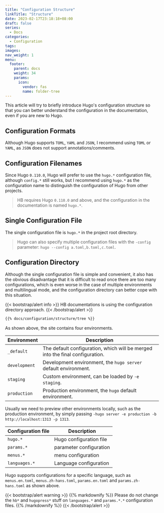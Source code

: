 ```yaml
---
title: "Configuration Structure"
linkTitle: "Structure"
date: 2023-02-17T23:18:18+08:00
draft: false
series:
  - Docs
categories:
  - Configuration
tags:
images:
nav_weight: 1
menu:
  footer:
    parent: docs
    weight: 34
    params:
      icon:
        vendor: fas
        name: folder-tree
---
```


This article will try to briefly introduce Hugo's configuration structure so that you can better understand the configuration in the documentation, even if you are new to Hugo.

<!--more-->

## Configuration Formats

Although Hugo supports `TOML`, `YAML` and `JSON`, I recommend using `TOML` or `YAML`, as `JSON` does not support annotations/comments.

## Configuration Filenames

Since Hugo `0.110.0`, Hugo will prefer to use the `hugo.*` configuration file, although `config.*` still works, but I recommend using `hugo.*` as the configuration name to distinguish the configuration of Hugo from other projects.

> HB requires Hugo `0.110.0` and above, and the configuration in the documentation is named `hugo.*`.

## Single Configuration File

The single configuration file is `hugo.*` in the project root directory.

> Hugo can also specify multiple configuration files with the `-config` parameter: `hugo --config a.toml,b.toml,c.toml`.

## Configuration Directory

Although the single configuration file is simple and convenient, it also has the obvious disadvantage that it is difficult to read once there are too many configurations, which is even worse in the case of multiple environments and multilingual mode, and the configuration directory can better cope with this situation.

{{< bootstrap/alert info >}}
HB documentations is using the configuration directory approach.
{{< /bootstrap/alert >}}

```sh
{{% docs/configuration/structure/tree %}}
```

As shown above, the site contains four environments.

| Environment   | Description                                                                   |
| ------------- | ----------------------------------------------------------------------------- |
| `_default`    | The default configuration, which will be merged into the final configuration. |
| `development` | Development environment, the `hugo server` default environment.               |
| `staging`     | Custom environment, can be loaded by `-e staging`.                            |
| `production`  | Production environment, the `hugo` default environment.                       |

Usually we need to preview other environments locally, such as the production environment, by simply passing `-hugo server -e production -b http://localhost:1313 -p 1313`.

| Configuration file | Description             |
| ------------------ | ----------------------- |
| `hugo.*`           | Hugo configuration file |
| `params.*`         | parameter configuration |
| `menus.*`          | menu configuration      |
| `languages.*`      | Language configuration  |

Hugo supports configurations for a specific language, such as `menus.en.toml`, `menus.zh-hans.toml`, `params.en.toml` and `params.zh-hans.toml` as shown above.

{{< bootstrap/alert warning >}}
{{% markdownify %}}
Please do not change the `hb*` and `hugopress*` stuff on `languages.*` and `params.*.*` configuration files.
{{% /markdownify %}}
{{< /bootstrap/alert >}}
